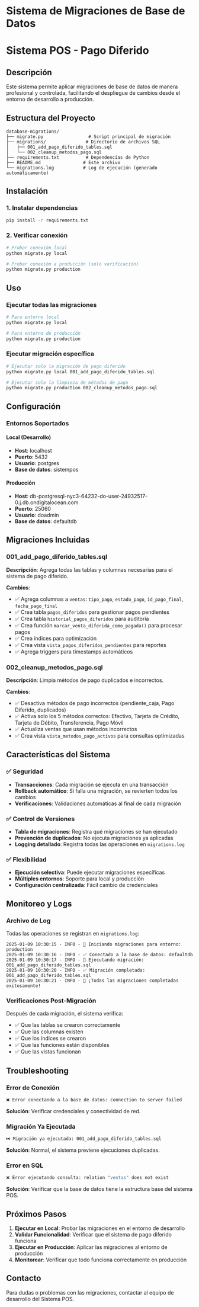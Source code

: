 # Sistema de Migraciones de Base de Datos
# Sistema POS - Pago Diferido

## Descripción
Este sistema permite aplicar migraciones de base de datos de manera profesional y controlada, facilitando el despliegue de cambios desde el entorno de desarrollo a producción.

## Estructura del Proyecto
```
database-migrations/
├── migrate.py                 # Script principal de migración
├── migrations/               # Directorio de archivos SQL
│   ├── 001_add_pago_diferido_tables.sql
│   └── 002_cleanup_metodos_pago.sql
├── requirements.txt          # Dependencias de Python
├── README.md                # Este archivo
└── migrations.log           # Log de ejecución (generado automáticamente)
```

## Instalación

### 1. Instalar dependencias
```bash
pip install -r requirements.txt
```

### 2. Verificar conexión
```bash
# Probar conexión local
python migrate.py local

# Probar conexión a producción (solo verificación)
python migrate.py production
```

## Uso

### Ejecutar todas las migraciones
```bash
# Para entorno local
python migrate.py local

# Para entorno de producción
python migrate.py production
```

### Ejecutar migración específica
```bash
# Ejecutar solo la migración de pago diferido
python migrate.py local 001_add_pago_diferido_tables.sql

# Ejecutar solo la limpieza de métodos de pago
python migrate.py production 002_cleanup_metodos_pago.sql
```

## Configuración

### Entornos Soportados

#### Local (Desarrollo)
- **Host**: localhost
- **Puerto**: 5432
- **Usuario**: postgres
- **Base de datos**: sistempos

#### Producción
- **Host**: db-postgresql-nyc3-64232-do-user-24932517-0.j.db.ondigitalocean.com
- **Puerto**: 25060
- **Usuario**: doadmin
- **Base de datos**: defaultdb

## Migraciones Incluidas

### 001_add_pago_diferido_tables.sql
**Descripción**: Agrega todas las tablas y columnas necesarias para el sistema de pago diferido.

**Cambios**:
- ✅ Agrega columnas a `ventas`: `tipo_pago`, `estado_pago`, `id_pago_final`, `fecha_pago_final`
- ✅ Crea tabla `pagos_diferidos` para gestionar pagos pendientes
- ✅ Crea tabla `historial_pagos_diferidos` para auditoría
- ✅ Crea función `marcar_venta_diferida_como_pagada()` para procesar pagos
- ✅ Crea índices para optimización
- ✅ Crea vista `vista_pagos_diferidos_pendientes` para reportes
- ✅ Agrega triggers para timestamps automáticos

### 002_cleanup_metodos_pago.sql
**Descripción**: Limpia métodos de pago duplicados e incorrectos.

**Cambios**:
- ✅ Desactiva métodos de pago incorrectos (pendiente_caja, Pago Diferido, duplicados)
- ✅ Activa solo los 5 métodos correctos: Efectivo, Tarjeta de Crédito, Tarjeta de Débito, Transferencia, Pago Móvil
- ✅ Actualiza ventas que usan métodos incorrectos
- ✅ Crea vista `vista_metodos_pago_activos` para consultas optimizadas

## Características del Sistema

### ✅ Seguridad
- **Transacciones**: Cada migración se ejecuta en una transacción
- **Rollback automático**: Si falla una migración, se revierten todos los cambios
- **Verificaciones**: Validaciones automáticas al final de cada migración

### ✅ Control de Versiones
- **Tabla de migraciones**: Registra qué migraciones se han ejecutado
- **Prevención de duplicados**: No ejecuta migraciones ya aplicadas
- **Logging detallado**: Registra todas las operaciones en `migrations.log`

### ✅ Flexibilidad
- **Ejecución selectiva**: Puede ejecutar migraciones específicas
- **Múltiples entornos**: Soporte para local y producción
- **Configuración centralizada**: Fácil cambio de credenciales

## Monitoreo y Logs

### Archivo de Log
Todas las operaciones se registran en `migrations.log`:
```
2025-01-09 10:30:15 - INFO - 🚀 Iniciando migraciones para entorno: production
2025-01-09 10:30:16 - INFO - ✅ Conectado a la base de datos: defaultdb
2025-01-09 10:30:17 - INFO - 🚀 Ejecutando migración: 001_add_pago_diferido_tables.sql
2025-01-09 10:30:20 - INFO - ✅ Migración completada: 001_add_pago_diferido_tables.sql
2025-01-09 10:30:21 - INFO - 🎉 ¡Todas las migraciones completadas exitosamente!
```

### Verificaciones Post-Migración
Después de cada migración, el sistema verifica:
- ✅ Que las tablas se crearon correctamente
- ✅ Que las columnas existen
- ✅ Que los índices se crearon
- ✅ Que las funciones están disponibles
- ✅ Que las vistas funcionan

## Troubleshooting

### Error de Conexión
```bash
❌ Error conectando a la base de datos: connection to server failed
```
**Solución**: Verificar credenciales y conectividad de red.

### Migración Ya Ejecutada
```bash
⏭️ Migración ya ejecutada: 001_add_pago_diferido_tables.sql
```
**Solución**: Normal, el sistema previene ejecuciones duplicadas.

### Error en SQL
```bash
❌ Error ejecutando consulta: relation "ventas" does not exist
```
**Solución**: Verificar que la base de datos tiene la estructura base del sistema POS.

## Próximos Pasos

1. **Ejecutar en Local**: Probar las migraciones en el entorno de desarrollo
2. **Validar Funcionalidad**: Verificar que el sistema de pago diferido funciona
3. **Ejecutar en Producción**: Aplicar las migraciones al entorno de producción
4. **Monitorear**: Verificar que todo funciona correctamente en producción

## Contacto
Para dudas o problemas con las migraciones, contactar al equipo de desarrollo del Sistema POS.
